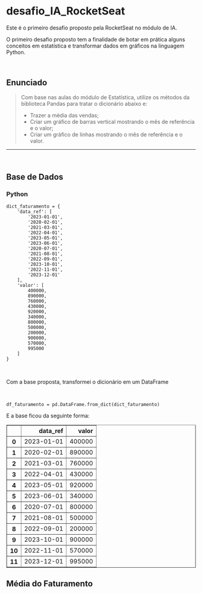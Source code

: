 # desafio_IA_RocketSeat

Este é o primeiro desafio proposto pela RocketSeat no módulo de IA.

O primeiro desafio proposto tem a finalidade de botar em prática alguns conceitos em estatística e transformar dados em gráficos na linguagem Python.

<br>

## Enunciado

> Com base nas aulas do módulo de Estatística, utilize os métodos da biblioteca Pandas para tratar o dicionário abaixo e:
>- Trazer a média das vendas;
>- Criar um gráfico de barras vertical mostrando o mês de referência e o valor;
>- Criar um gráfico de linhas mostrando o mês de referência e o valor.

____

<br>

## Base de Dados
### Python
````
dict_faturamento = {
    'data_ref': [
        '2023-01-01', 
        '2020-02-01', 
        '2021-03-01', 
        '2022-04-01', 
        '2023-05-01',
        '2023-06-01', 
        '2020-07-01', 
        '2021-08-01', 
        '2022-09-01', 
        '2023-10-01',
        '2022-11-01', 
        '2023-12-01'
    ],
    'valor': [
        400000, 
        890000, 
        760000, 
        430000, 
        920000,
        340000, 
        800000, 
        500000, 
        200000, 
        900000,
        570000, 
        995000
    ]
}
````

<br>

Com a base proposta, transformei o dicionário em um DataFrame

<br>

````
df_faturamento = pd.DataFrame.from_dict(dict_faturamento)
````

E a base ficou da seguinte forma:

<div>
<style scoped>
    .dataframe tbody tr th:only-of-type {
        vertical-align: middle;
    }

    .dataframe tbody tr th {
        vertical-align: top;
    }

    .dataframe thead th {
        text-align: right;
    }
</style>
<table border="1" class="dataframe">
  <thead>
    <tr style="text-align: right;">
      <th></th>
      <th>data_ref</th>
      <th>valor</th>
    </tr>
  </thead>
  <tbody>
    <tr>
      <th>0</th>
      <td>2023-01-01</td>
      <td>400000</td>
    </tr>
    <tr>
      <th>1</th>
      <td>2020-02-01</td>
      <td>890000</td>
    </tr>
    <tr>
      <th>2</th>
      <td>2021-03-01</td>
      <td>760000</td>
    </tr>
    <tr>
      <th>3</th>
      <td>2022-04-01</td>
      <td>430000</td>
    </tr>
    <tr>
      <th>4</th>
      <td>2023-05-01</td>
      <td>920000</td>
    </tr>
    <tr>
      <th>5</th>
      <td>2023-06-01</td>
      <td>340000</td>
    </tr>
    <tr>
      <th>6</th>
      <td>2020-07-01</td>
      <td>800000</td>
    </tr>
    <tr>
      <th>7</th>
      <td>2021-08-01</td>
      <td>500000</td>
    </tr>
    <tr>
      <th>8</th>
      <td>2022-09-01</td>
      <td>200000</td>
    </tr>
    <tr>
      <th>9</th>
      <td>2023-10-01</td>
      <td>900000</td>
    </tr>
    <tr>
      <th>10</th>
      <td>2022-11-01</td>
      <td>570000</td>
    </tr>
    <tr>
      <th>11</th>
      <td>2023-12-01</td>
      <td>995000</td>
    </tr>
  </tbody>
</table>
</div>


## Média do Faturamento

